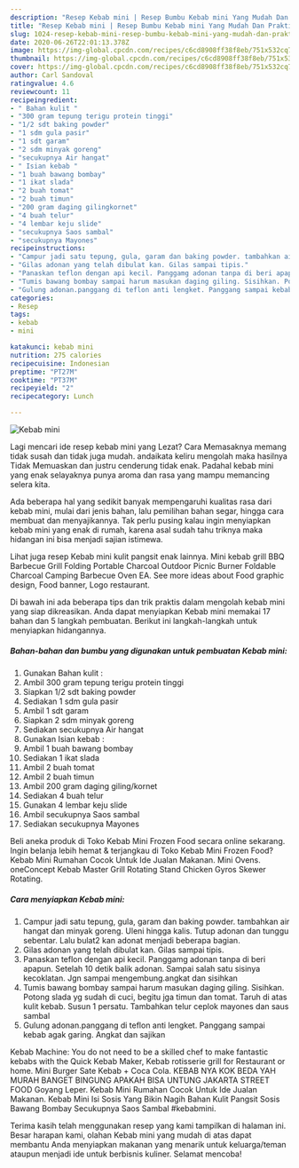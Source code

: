 ```yaml
---
description: "Resep Kebab mini | Resep Bumbu Kebab mini Yang Mudah Dan Praktis"
title: "Resep Kebab mini | Resep Bumbu Kebab mini Yang Mudah Dan Praktis"
slug: 1024-resep-kebab-mini-resep-bumbu-kebab-mini-yang-mudah-dan-praktis
date: 2020-06-26T22:01:13.378Z
image: https://img-global.cpcdn.com/recipes/c6cd8908ff38f8eb/751x532cq70/kebab-mini-foto-resep-utama.jpg
thumbnail: https://img-global.cpcdn.com/recipes/c6cd8908ff38f8eb/751x532cq70/kebab-mini-foto-resep-utama.jpg
cover: https://img-global.cpcdn.com/recipes/c6cd8908ff38f8eb/751x532cq70/kebab-mini-foto-resep-utama.jpg
author: Carl Sandoval
ratingvalue: 4.6
reviewcount: 11
recipeingredient:
- " Bahan kulit "
- "300 gram tepung terigu protein tinggi"
- "1/2 sdt baking powder"
- "1 sdm gula pasir"
- "1 sdt garam"
- "2 sdm minyak goreng"
- "secukupnya Air hangat"
- " Isian kebab "
- "1 buah bawang bombay"
- "1 ikat slada"
- "2 buah tomat"
- "2 buah timun"
- "200 gram daging gilingkornet"
- "4 buah telur"
- "4 lembar keju slide"
- "secukupnya Saos sambal"
- "secukupnya Mayones"
recipeinstructions:
- "Campur jadi satu tepung, gula, garam dan baking powder. tambahkan air hangat dan minyak goreng. Uleni hingga kalis. Tutup adonan dan tunggu sebentar. Lalu bulat2 kan adonat menjadi beberapa bagian."
- "Gilas adonan yang telah dibulat kan. Gilas sampai tipis."
- "Panaskan teflon dengan api kecil. Panggamg adonan tanpa di beri apapun. Setelah 10 detik balik adonan. Sampai salah satu sisinya kecoklatan. Jgn sampai mengembung.angkat dan sisihkan"
- "Tumis bawang bombay sampai harum masukan daging giling. Sisihkan. Potong slada yg sudah di cuci, begitu jga timun dan tomat. Taruh di atas kulit kebab. Susun 1 persatu. Tambahkan telur ceplok mayones dan saus sambal"
- "Gulung adonan.panggang di teflon anti lengket. Panggang sampai kebab agak garing. Angkat dan sajikan"
categories:
- Resep
tags:
- kebab
- mini

katakunci: kebab mini 
nutrition: 275 calories
recipecuisine: Indonesian
preptime: "PT27M"
cooktime: "PT37M"
recipeyield: "2"
recipecategory: Lunch

---
```



![Kebab mini](https://img-global.cpcdn.com/recipes/c6cd8908ff38f8eb/751x532cq70/kebab-mini-foto-resep-utama.jpg)

Lagi mencari ide resep kebab mini yang Lezat? Cara Memasaknya memang tidak susah dan tidak juga mudah. andaikata keliru mengolah maka hasilnya Tidak Memuaskan dan justru cenderung tidak enak. Padahal kebab mini yang enak selayaknya punya aroma dan rasa yang mampu memancing selera kita.

Ada beberapa hal yang sedikit banyak mempengaruhi kualitas rasa dari kebab mini, mulai dari jenis bahan, lalu pemilihan bahan segar, hingga cara membuat dan menyajikannya. Tak perlu pusing kalau ingin menyiapkan kebab mini yang enak di rumah, karena asal sudah tahu triknya maka hidangan ini bisa menjadi sajian istimewa.

Lihat juga resep Kebab mini kulit pangsit enak lainnya. Mini kebab grill BBQ Barbecue Grill Folding Portable Charcoal Outdoor Picnic Burner Foldable Charcoal Camping Barbecue Oven EA. See more ideas about Food graphic design, Food banner, Logo restaurant.


Di bawah ini ada beberapa tips dan trik praktis dalam mengolah kebab mini yang siap dikreasikan. Anda dapat menyiapkan Kebab mini memakai 17 bahan dan 5 langkah pembuatan. Berikut ini langkah-langkah untuk menyiapkan hidangannya.

<!--inarticleads1-->

##### Bahan-bahan dan bumbu yang digunakan untuk pembuatan Kebab mini:

1. Gunakan  Bahan kulit :
1. Ambil 300 gram tepung terigu protein tinggi
1. Siapkan 1/2 sdt baking powder
1. Sediakan 1 sdm gula pasir
1. Ambil 1 sdt garam
1. Siapkan 2 sdm minyak goreng
1. Sediakan secukupnya Air hangat
1. Gunakan  Isian kebab :
1. Ambil 1 buah bawang bombay
1. Sediakan 1 ikat slada
1. Ambil 2 buah tomat
1. Ambil 2 buah timun
1. Ambil 200 gram daging giling/kornet
1. Sediakan 4 buah telur
1. Gunakan 4 lembar keju slide
1. Ambil secukupnya Saos sambal
1. Sediakan secukupnya Mayones


Beli aneka produk di Toko Kebab Mini Frozen Food secara online sekarang. Ingin belanja lebih hemat &amp; terjangkau di Toko Kebab Mini Frozen Food? Kebab Mini Rumahan Cocok Untuk Ide Jualan Makanan. Mini Ovens. oneConcept Kebab Master Grill Rotating Stand Chicken Gyros Skewer Rotating. 

<!--inarticleads2-->

##### Cara menyiapkan Kebab mini:

1. Campur jadi satu tepung, gula, garam dan baking powder. tambahkan air hangat dan minyak goreng. Uleni hingga kalis. Tutup adonan dan tunggu sebentar. Lalu bulat2 kan adonat menjadi beberapa bagian.
1. Gilas adonan yang telah dibulat kan. Gilas sampai tipis.
1. Panaskan teflon dengan api kecil. Panggamg adonan tanpa di beri apapun. Setelah 10 detik balik adonan. Sampai salah satu sisinya kecoklatan. Jgn sampai mengembung.angkat dan sisihkan
1. Tumis bawang bombay sampai harum masukan daging giling. Sisihkan. Potong slada yg sudah di cuci, begitu jga timun dan tomat. Taruh di atas kulit kebab. Susun 1 persatu. Tambahkan telur ceplok mayones dan saus sambal
1. Gulung adonan.panggang di teflon anti lengket. Panggang sampai kebab agak garing. Angkat dan sajikan


Kebab Machine: You do not need to be a skilled chef to make fantastic kebabs with the Quick Kebab Maker, Kebab rotisserie grill for Restaurant or home. Mini Burger Sate Kebab + Coca Cola. KEBAB NYA KOK BEDA YAH MURAH BANGET BINGUNG APAKAH BISA UNTUNG JAKARTA STREET FOOD Goyang Leper. Kebab Mini Rumahan Cocok Untuk Ide Jualan Makanan. Kebab Mini Isi Sosis Yang Bikin Nagih Bahan Kulit Pangsit Sosis Bawang Bombay Secukupnya Saos Sambal #kebabmini. 

Terima kasih telah menggunakan resep yang kami tampilkan di halaman ini. Besar harapan kami, olahan Kebab mini yang mudah di atas dapat membantu Anda menyiapkan makanan yang menarik untuk keluarga/teman ataupun menjadi ide untuk berbisnis kuliner. Selamat mencoba!
